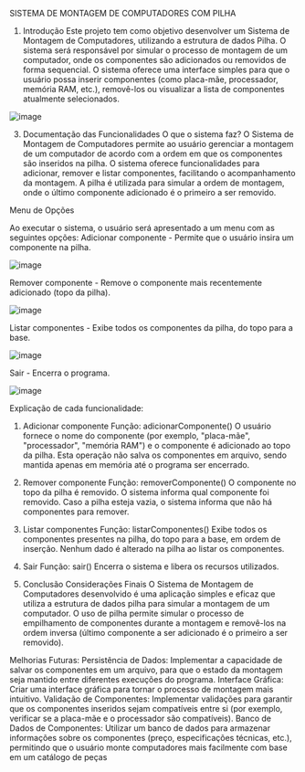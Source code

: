 SISTEMA DE MONTAGEM DE COMPUTADORES COM PILHA 

1. Introdução
Este projeto tem como objetivo desenvolver um Sistema de Montagem de Computadores, utilizando a estrutura de dados Pilha. O sistema será responsável por simular o processo de montagem de um computador, onde os componentes são adicionados ou removidos de forma sequencial. O sistema oferece uma interface simples para que o usuário possa inserir componentes (como placa-mãe, processador, memória RAM, etc.), removê-los ou visualizar a lista de componentes atualmente selecionados.

  ![image](https://github.com/user-attachments/assets/39a2754f-76f7-4b52-a884-0f4a9fbeda2b)

3. Documentação das Funcionalidades
O que o sistema faz?
O Sistema de Montagem de Computadores permite ao usuário gerenciar a montagem de um computador de acordo com a ordem em que os componentes são inseridos na pilha. O sistema oferece funcionalidades para adicionar, remover e listar componentes, facilitando o acompanhamento da montagem. A pilha é utilizada para simular a ordem de montagem, onde o último componente adicionado é o primeiro a ser removido.

Menu de Opções

Ao executar o sistema, o usuário será apresentado a um menu com as seguintes opções:
Adicionar componente - Permite que o usuário insira um componente na pilha.

![image](https://github.com/user-attachments/assets/d5b30ab0-dbcf-4f0a-90fa-a9aa70371276)

Remover componente - Remove o componente mais recentemente adicionado (topo da pilha).

![image](https://github.com/user-attachments/assets/41b64ee9-1bdc-455e-811f-e815104792a4)

Listar componentes - Exibe todos os componentes da pilha, do topo para a base.

![image](https://github.com/user-attachments/assets/513643e4-9cee-4610-8fd6-6ad2d44a9969)

Sair - Encerra o programa.

![image](https://github.com/user-attachments/assets/298a5843-678b-4ce6-892f-a0e0c413493c)


Explicação de cada funcionalidade:
1. Adicionar componente
Função: adicionarComponente()
O usuário fornece o nome do componente (por exemplo, "placa-mãe", "processador", "memória RAM") e o componente é adicionado ao topo da pilha.
Esta operação não salva os componentes em arquivo, sendo mantida apenas em memória até o programa ser encerrado.

3. Remover componente
Função: removerComponente()
O componente no topo da pilha é removido. O sistema informa qual componente foi removido.
Caso a pilha esteja vazia, o sistema informa que não há componentes para remover.

5. Listar componentes
Função: listarComponentes()
Exibe todos os componentes presentes na pilha, do topo para a base, em ordem de inserção.
Nenhum dado é alterado na pilha ao listar os componentes.

7. Sair
Função: sair()
Encerra o sistema e libera os recursos utilizados.

3. Conclusão
Considerações Finais
O Sistema de Montagem de Computadores desenvolvido é uma aplicação simples e eficaz que utiliza a estrutura de dados pilha para simular a montagem de um computador. O uso de pilha permite simular o processo de empilhamento de componentes durante a montagem e removê-los na ordem inversa (último componente a ser adicionado é o primeiro a ser removido).

Melhorias Futuras:
Persistência de Dados: Implementar a capacidade de salvar os componentes em um arquivo, para que o estado da montagem seja mantido entre diferentes execuções do programa.
Interface Gráfica: Criar uma interface gráfica para tornar o processo de montagem mais intuitivo.
Validação de Componentes: Implementar validações para garantir que os componentes inseridos sejam compatíveis entre si (por exemplo, verificar se a placa-mãe e o processador são compatíveis).
Banco de Dados de Componentes: Utilizar um banco de dados para armazenar informações sobre os componentes (preço, especificações técnicas, etc.), permitindo que o usuário monte computadores mais facilmente com base em um catálogo de peças
